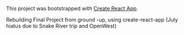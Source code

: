 This project was bootstrapped with [Create React App](https://github.com/facebookincubator/create-react-app).

Rebuilding Final Project from ground -up, using create-react-app
(July hiatus due to Snake River trip and OpenWest)
